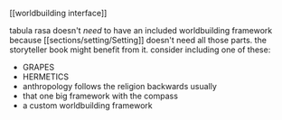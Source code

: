 [[worldbuilding interface]]

tabula rasa doesn't *need* to have an included worldbuilding framework because [[sections/setting/Setting]] doesn't need all those parts. the storyteller book might benefit from it. consider including one of these:
- GRAPES
- HERMETICS
- anthropology follows the religion backwards usually
- that one big framework with the compass
- a custom worldbuilding framework